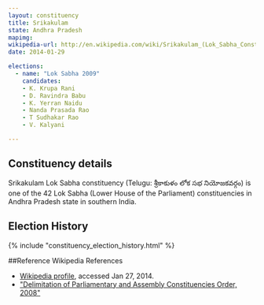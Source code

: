 ```yaml
---
layout: constituency
title: Srikakulam
state: Andhra Pradesh
mapimg: 
wikipedia-url: http://en.wikipedia.com/wiki/Srikakulam_(Lok_Sabha_Constituency)
date: 2014-01-29

elections: 
  - name: "Lok Sabha 2009"
    candidates: 
    - K. Krupa Rani 
    - D. Ravindra Babu 
    - K. Yerran Naidu 
    - Nanda Prasada Rao 
    - T Sudhakar Rao 
    - V. Kalyani 

---
```

## Constituency details
Srikakulam Lok Sabha constituency (Telugu: శ్రీకాకుళం లోక సభ నియోజకవర్గం) is one of the 42 Lok Sabha (Lower House of the Parliament) constituencies in Andhra Pradesh state in southern India.




## Election History
{% include "constituency_election_history.html" %}

##Reference
Wikipedia References
- [Wikipedia profile]({{page.profile.wikipedia}}), accessed Jan 27, 2014.
- ["Delimitation of Parliamentary and Assembly Constituencies Order, 2008"][wiki1]

[wiki1]: http://eci.nic.in/eci_main/CurrentElections/CONSOLIDATED_ORDER%20_ECI%20.pdf
